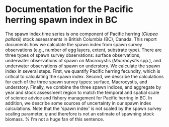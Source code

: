# Documentation for the Pacific herring spawn index in BC

The spawn index time series is one component of Pacific herring (*Clupea* *pallasii*) stock assessments in British Columbia (BC), Canada.
This report documents how we calculate the spawn index from spawn survey observations (e.g., number of egg layers, extent, substrate type).
There are three types of spawn survey observations: surface observations, underwater observations of spawn on Macrocystis (*Macrocystis* spp.), and underwater observations of spawn on understory.
We calculate the spawn index in several steps.
First, we quantify Pacific herring fecundity, which is critical to calculating the spawn index.
Second, we describe the calculations for each of the three spawn survey types: surface, Macrocystis, and understory.
Finally, we combine the three spawn indices, and aggregate by year and stock assessment region to match the temporal and spatial scale of science advice and fishery management for Pacific herring in BC.
In addition, we describe some sources of uncertainty in our spawn index calculations.
Note that the 'spawn index' is not scaled by the spawn survey scaling parameter, *q* and therefore is not an estimate of spawning stock biomass.  % I'm not a huge fan of this sentence.
